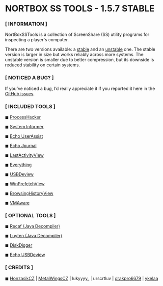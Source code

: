 # NORTBOX SS TOOLS - 1.5.7 STABLE                                                          
### [ INFORMATION ]
                                
NortBoxSSTools is a collection of ScreenShare (SS) utility programs for inspecting a player's computer.

There are two versions available: a [stable](https://github.com/HonzasikCZ/NortBoxSSTools/tree/STABLE) and an [unstable](https://github.com/HonzasikCZ/NortBoxSSTools/tree/UNSTABLE) one. The stable version is larger in size but works reliably across more systems. The unstable version is smaller due to better compression, but its downside is reduced stability on certain systems.


### [ NOTICED A BUG? ]

If you’ve noticed a bug, I’d really appreciate it if you reported it here in the [GitHub issues](https://github.com/HonzasikCZ/NortBoxSSTools/issues/).

### [ INCLUDED TOOLS ]

◼ [ProcessHacker](https://altushost-swe.dl.sourceforge.net/project/processhacker/processhacker2/processhacker-2.39-bin.zip?viasf=1)

◼ [System Informer](https://github.com/winsiderss/si-builds/releases/download/3.2.25128.447/systeminformer-3.2.25128.447-canary-bin.zip) 

◼ [Echo UserAssist](https://dl.echo.ac/tool/userassist)

◼ [Echo Journal](https://dl.echo.ac/tool/journal)  

◼ [LastActivityView ](https://www.nirsoft.net/utils/lastactivityview.zip) 

◼ [Everything](https://www.voidtools.com/Everything-1.5.0.1391a.x86.zip)

◼ [USBDeview](https://usbdeview.com/wp-content/uploads/2025/02/usbdeview.zip)  

◼ [WinPrefetchView](https://www.nirsoft.net/utils/winprefetchview.zip) 

◼ [BrowsingHistoryView](https://www.nirsoft.net/utils/browsinghistoryview.zip)

◼ [VMAware](https://github.com/kernelwernel/VMAware)

### [ OPTIONAL TOOLS ]

◼ [Recaf (Java Decompiler)](https://github.com/Col-E/Recaf-Launcher/releases/download/0.8.2/recaf-gui-0.8.2.jar)

◼ [Luyten (Java Decompiler)](https://github.com/ThexXTURBOXx/Luyten/releases/download/v0.8.2/luyten-0.8.2.exe)

◼ [DiskDigger](https://diskdigger.org/DiskDigger.exe)

◼ [Echo USBDeview](https://dl.echo.ac/tool/usb)

### [ CREDITS ]

◼ [HonzasikCZ](https://discordapp.com/users/627919477425831958) | [MetalWingsCZ](https://discordapp.com/users/333661531948449792) | lukyyyy_ | urscrtluv | [drakpro6679](https://discordapp.com/users/1072154046854598697) | [ykelaa](https://discordapp.com/users/1302270003420332092)
